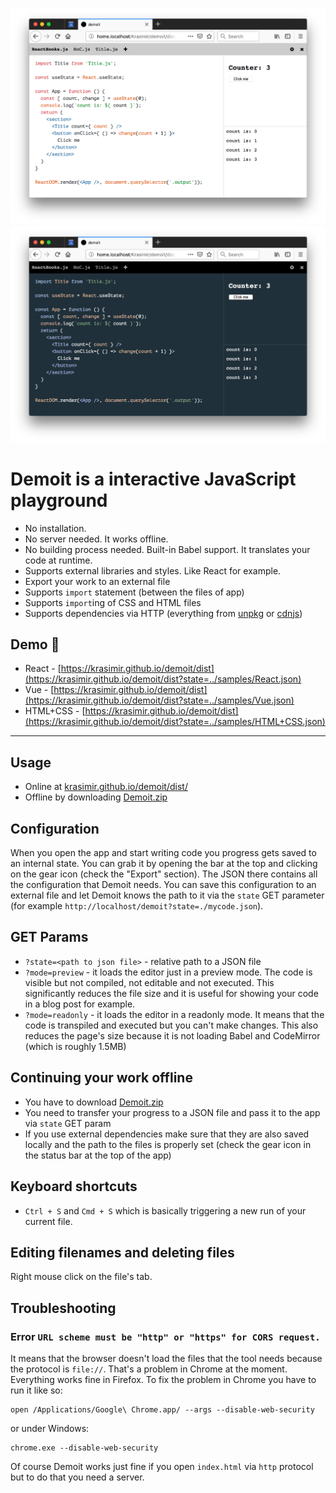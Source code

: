 ![demoit](./_assets/demoit_light.png)
![demoit](./_assets/demoit_dark.png)

# **Demoit** is a interactive JavaScript playground

* No installation.
* No server needed. It works offline.
* No building process needed. Built-in Babel support. It translates your code at runtime.
* Supports external libraries and styles. Like React for example.
* Export your work to an external file
* Supports `import` statement (between the files of app)
* Supports `import`ing of CSS and HTML files
* Supports dependencies via HTTP (everything from [unpkg](https://unpkg.com/#/) or [cdnjs](https://cdnjs.com))

## Demo :rocket:

* React - [https://krasimir.github.io/demoit/dist](https://krasimir.github.io/demoit/dist?state=../samples/React.json)
* Vue - [https://krasimir.github.io/demoit/dist](https://krasimir.github.io/demoit/dist?state=../samples/Vue.json)
* HTML+CSS - [https://krasimir.github.io/demoit/dist](https://krasimir.github.io/demoit/dist?state=../samples/HTML+CSS.json)

---

## Usage

* Online at [krasimir.github.io/demoit/dist/](https://krasimir.github.io/demoit/dist)
* Offline by downloading [Demoit.zip](https://github.com/krasimir/demoit/raw/master/demoit.zip)

## Configuration

When you open the app and start writing code you progress gets saved to an internal state. You can grab it by opening the bar at the top and clicking on the gear icon (check the "Export" section). The JSON there contains all the configuration that Demoit needs. You can save this configuration to an external file and let Demoit knows the path to it via the `state` GET parameter (for example `http://localhost/demoit?state=./mycode.json`).

## GET Params

* `?state=<path to json file>` - relative path to a JSON file
* `?mode=preview` - it loads the editor just in a preview mode. The code is visible but not compiled, not editable and not executed. This significantly reduces the file size and it is useful for showing your code in a blog post for example.
* `?mode=readonly` - it loads the editor in a readonly mode. It means that the code is transpiled and executed but you can't make changes. This also reduces the page's size because it is not loading Babel and CodeMirror (which is roughly 1.5MB)

## Continuing your work offline

* You have to download [Demoit.zip](https://github.com/krasimir/demoit/raw/master/demoit.zip)
* You need to transfer your progress to a JSON file and pass it to the app via `state` GET param
* If you use external dependencies make sure that they are also saved locally and the path to the files is properly set (check the gear icon in the status bar at the top of the app)

## Keyboard shortcuts

* `Ctrl + S` and `Cmd + S` which is basically triggering a new run of your current file.

## Editing filenames and deleting files

Right mouse click on the file's tab.

## Troubleshooting

### Error `URL scheme must be "http" or "https" for CORS request.`

It means that the browser doesn't load the files that the tool needs because the protocol is `file://`. That's a problem in Chrome at the moment. Everything works fine in Firefox. To fix the problem in Chrome you have to run it like so:

```
open /Applications/Google\ Chrome.app/ --args --disable-web-security
```
or under Windows:
```
chrome.exe --disable-web-security
```

Of course Demoit works just fine if you open `index.html` via `http` protocol but to do that you need a server.
